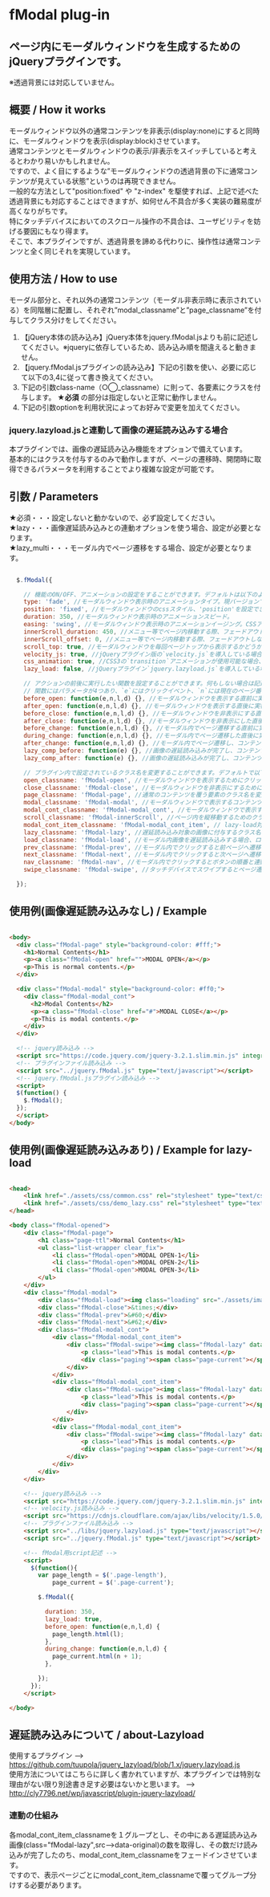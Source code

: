 # fModal plug-in
## ページ内にモーダルウィンドウを生成するためのjQueryプラグインです。
※透過背景には対応していません。

## 概要 / How it works

モーダルウィンドウ以外の通常コンテンツを非表示(display:none)にすると同時に、モーダルウィンドウを表示(display:block)させています。  
通常コンテンツとモーダルウィンドウの表示/非表示をスイッチしていると考えるとわかり易いかもしれません。  
ですので、よく目にするような”モーダルウィンドウの透過背景の下に通常コンテンツが見えている状態”というのは再現できません。  
一般的な方法として"position:fixed" や "z-index" を駆使すれば、上記で述べた透過背景にも対応することはできますが、如何せん不具合が多く実装の難易度が高くなりがちです。  
特にタッチデバイスにおいてのスクロール操作の不具合は、ユーザビリティを妨げる要因にもなり得ます。  
そこで、本プラグインですが、透過背景を諦める代わりに、操作性は通常コンテンツと全く同じそれを実現しています。

## 使用方法 / How to use

モーダル部分と、それ以外の通常コンテンツ（モーダル非表示時に表示されている）を同階層に配置し、それぞれ”modal_classname”と”page_classname”を付与してクラス分けをしてください。
1. 【jQuery本体の読み込み】jQuery本体をjquery.fModal.jsよりも前に記述してください。※jqueryに依存しているため、読み込み順を間違えると動きません。
2. 【jquery.fModal.jsプラグインの読み込み】下記の引数を使い、必要に応じて以下の3,4に従って書き換えてください。
3. 下記の引数class-name（○◯_classname）に則って、各要素にクラスを付与します。 **★必須** の部分は指定しないと正常に動作しません。
4. 下記の引数optionを利用状況によってお好みで変更を加えてください。  

### jquery.lazyload.jsと連動して画像の遅延読み込みする場合
本プラグインでは、画像の遅延読み込み機能をオプションで備えています。  
基本的にはクラスを付与するのみで動作しますが、ページの遷移時、開閉時に取得できるパラメータを利用することでより複雑な設定が可能です。

## 引数 / Parameters
★必須・・・設定しないと動かないので、必ず設定してください。  
★lazy・・・画像遅延読み込みとの連動オプションを使う場合、設定が必要となります。  
★lazy_multi・・・モーダル内でページ遷移をする場合、設定が必要となります。

```js

  $.fModal({

    // 機能のON/OFF、アニメーションの設定をすることができます。デフォルトは以下のようになっています。
    type: 'fade', //モーダルウィンドウ表示時のアニメーションタイプ。現バージョンでは`fade`のみです。
    position: 'fixed', //モーダルウィンドウのcssスタイル、'position'を設定できます。'fixed','absolute'の場合は、デフォルトで'top:0; left:0;'が設定されます。
    duration: 350, //モーダルウィンドウ表示時のアニメーションスピード。
    easing: 'swing', //モーダルウィンドウ表示時のアニメーションイージング。CSSアニメーションの場合は反映されず、`ease-in-out`が適応されます。
    innerScroll_duration: 450, //メニュー等でページ内移動する際、フェードアウトしながらスクロールを発生させることができ、そのアニメーションスピードを設定できます。
    innerScroll_offset: 0, //メニュー等でページ内移動する際、フェードアウトしながらスクロールを発生させることができ、その移動距離を設定できます。
    scroll_top: true, //モーダルウィンドウを毎回ページトップから表示するかどうか。
    velocity_js: true, //jQueryプラグイン版の`velocity.js`を導入している場合、`velocity.js`アニメーションの使用の可否を設定できます。
    css_animation: true, //CSS3の`transition`アニメーションが使用可能な場合、`transition`アニメーションの使用の可否を設定できます。
    lazy_load: false, //jQueryプラグイン`jquery.lazyload.js`を導入している場合、モーダル内画像を遅延読み込みするかを設定できます。★lazy

    // アクションの前後に実行したい関数を設定することができます。何もしない場合は記述不要です。
    // 関数にはパラメータが4つあり、`e`にはクリックイベント、`n`には現在のページ番号、`l`にはページの総数、`d`には各イベント発火毎に代入される値(openボタン => "open", closeボタン => "close", prevボタン => "prev", nextボタン => "next")が渡されています。
    before_open: function(e,n,l,d) {}, //モーダルウィンドウを表示する直前に実行される関数です。パラメータ`e`にはクリックイベントが渡されています。
    after_open: function(e,n,l,d) {}, //モーダルウィンドウを表示する直後に実行される関数です。パラメータ`e`にはクリックイベントが渡されています。
    before_close: function(e,n,l,d) {}, //モーダルウィンドウを非表示にする直前に実行される関数です。パラメータ`e`にはクリックイベントが渡されています。
    after_close: function(e,n,l,d) {}, //モーダルウィンドウを非表示にした直後に実行される関数です。パラメータ`e`にはクリックイベントが渡されています。
    before_change: function(e,n,l,d) {}, //モーダル内でページ遷移する直前に実行される関数です。パラメータ`e`にはクリックイベントが渡されています。★lazy_multi
    during_change: function(e,n,l,d) {}, //モーダル内でページ遷移した直後に実行される関数です。パラメータ`e`にはクリックイベントが渡されています。★lazy_multi
    after_change: function(e,n,l,d) {}, //モーダル内でページ遷移し、コンテンツの表示が開始された直後に実行される関数です。パラメータ`e`にはクリックイベントが渡されています。★lazy_multi
    lazy_comp_before: function(e) {}, //画像の遅延読み込みが完了し、コンテンツが表示される直前に実行される関数です。 ★lazy_multi
    lazy_comp_after: function(e) {}, //画像の遅延読み込みが完了し、コンテンツが表示されるタイミングで実行される関数です。 ★lazy_multi

    // プラグイン内で設定されているクラス名を変更することができます。デフォルトで以下の各クラスが設定されていますので、それぞれ対象の要素に付与してください。
    open_classname: 'fModal-open', //モーダルウィンドウを表示するためにクリックする要素のクラス名を変更できます。 ★必須
    close_classname: 'fModal-close', //モーダルウィンドウを非表示にするためにクリックする要素のクラス名を変更できます。 ★必須
    page_classname: 'fModal-page', //通常のコンテンツを覆う要素のクラス名を変更できます。モーダル表示時には非表示となります。 ★必須
    modal_classname: 'fModal-modal', //モーダルウィンドウで表示するコンテンツを覆う要素のクラス名を変更できます。 ★必須
    modal_cont_classname: 'fModal-modal_cont', //モーダルウィンドウで表示するコンテンツを覆う要素のクラス名を変更できます。
    scroll_classname: 'fModal-innerScroll', //ページ内を縦移動するためのクラス名を変更することができます。href属性を指定することで、クリックでモーダルウィンドウが閉じ、href属性で指定した位置まで移動します。
    modal_cont_item_classname: 'fModal-modal_cont_item', // lazy-load対象をページごとにグループ分けするためのクラス名を変更することができます。この中のクラス名"fModal-lazy"を検索して全て表示し終えたのちmodal_cont_classnameが表示されます。lazy-loadを使用する場合は、必ずmodal_cont_classnameの中にこのmodal_cont_item_classnameを作ってその中にコンテンツを記述してください。★lazy
    lazy_classname: 'fModal-lazy', //遅延読み込み対象の画像に付与するクラス名を変更できます。※画像を覆う要素ではなくimgタグ自体にクラスを付与しないと動きません ★lazy
    load_classname: 'fModal-load', //モーダル内画像を遅延読み込みする場合、ロード時に表示するローディング画像（もしくはそれを覆う要素）のクラス名を変更できます。★lazy
    prev_classname: 'fModal-prev', //モーダル内でクリックすると前ページへ遷移する要素のクラス名を変更できます。★lazy_multi
    next_classname: 'fModal-next', //モーダル内でクリックすると次ページへ遷移する要素のクラス名を変更できます。★lazy_multi
    nav_classname: 'fModal-nav', //モーダル内でクリックするとボタンの順番と連動してページを遷移することができる要素のクラス名を変更できます。★lazy_multi
    swipe_classname: 'fModal-swipe', //タッチデバイスでスワイプするとページ遷移することができる要素のクラス名を変更できます。★lazy_multi

  });

```

## 使用例(画像遅延読み込みなし) / Example
```html

<body>
  <div class="fModal-page" style="background-color: #fff;">
    <h1>Normal Contents</h1>
    <p><a class="fModal-open" href="">MODAL OPEN</a></p>
    <p>This is normal contents.</p>
  </div>

  <div class="fModal-modal" style="background-color: #ff0;">
    <div class="fModal-modal_cont">
      <h2>Modal Contents</h2>
      <p><a class="fModal-close" href="#">MODAL CLOSE</a></p>
      <p>This is modal contents.</p>
    </div>
  </div>

  <!-- jquery読み込み -->
  <script src="https://code.jquery.com/jquery-3.2.1.slim.min.js" integrity="sha256-k2WSCIexGzOj3Euiig+TlR8gA0EmPjuc79OEeY5L45g=" crossorigin="anonymous"></script>
  <!-- プラグインファイル読み込み -->
  <script src="../jquery.fModal.js" type="text/javascript"></script>
  <!-- jquery.fModal.jsプラグイン読み込み -->
  <script>
  $(function() {
    $.fModal();
  });
  </script>
</body>

```

## 使用例(画像遅延読み込みあり) / Example for lazy-load
```html

<head>
    <link href="./assets/css/common.css" rel="stylesheet" type="text/css" />
    <link href="./assets/css/demo_lazy.css" rel="stylesheet" type="text/css" />
</head>

<body class="fModal-opened">
    <div class="fModal-page">
        <h1 class="page-ttl">Normal Contents</h1>
        <ul class="list-wrapper clear_fix">
            <li class="fModal-open">MODAL OPEN-1</li>
            <li class="fModal-open">MODAL OPEN-2</li>
            <li class="fModal-open">MODAL OPEN-3</li>
        </ul>
    </div>
    <div class="fModal-modal">
        <div class="fModal-load"><img class="loading" src="./assets/image/loading.gif" alt="" /></div>
        <div class="fModal-close">&times;</div>
        <div class="fModal-prev">&#60;</div>
        <div class="fModal-next">&#62;</div>
        <div class="fModal-modal_cont">
            <div class="fModal-modal_cont_item">
                <div class="fModal-swipe"><img class="fModal-lazy" data-original="./assets/image/img_1.jpg" alt="" />
                    <p class="lead">This is modal contents.</p>
                    <div class="paging"><span class="page-current"></span>/ <span class="page-length"></span></div>
                </div>
            </div>
            <div class="fModal-modal_cont_item">
                <div class="fModal-swipe"><img class="fModal-lazy" data-original="./assets/image/img_2.jpg" alt="" />
                    <p class="lead">This is modal contents.</p>
                    <div class="paging"><span class="page-current"></span>/ <span class="page-length"></span></div>
                </div>
            </div>
            <div class="fModal-modal_cont_item">
                <div class="fModal-swipe"><img class="fModal-lazy" data-original="./assets/image/img_3.jpg" alt="" />
                    <p class="lead">This is modal contents.</p>
                    <div class="paging"><span class="page-current"></span>/ <span class="page-length"></span></div>
                </div>
            </div>
        </div>
    </div>

    <!-- jquery読み込み -->
    <script src="https://code.jquery.com/jquery-3.2.1.slim.min.js" integrity="sha256-k2WSCIexGzOj3Euiig+TlR8gA0EmPjuc79OEeY5L45g=" crossorigin="anonymous"></script>
    <!-- velocity.js読み込み -->
    <script src="https://cdnjs.cloudflare.com/ajax/libs/velocity/1.5.0/velocity.min.js"></script>
    <!-- プラグインファイル読み込み -->
    <script src="../libs/jquery.lazyload.js" type="text/javascript"></script>
    <script src="../jquery.fModal.js" type="text/javascript"></script>

    <!-- fModal用script記述 -->
    <script>
      $(function(){
        var page_length = $('.page-length'),
            page_current = $('.page-current');

        $.fModal({

          duration: 350,
          lazy_load: true,
          before_open: function(e,n,l,d) {
            page_length.html(l);
          },
          during_change: function(e,n,l,d) {
            page_current.html(n + 1);
          },

        });
      });
    </script>

</body>


```

## 遅延読み込みについて / about-Lazyload

使用するプラグイン --> https://github.com/tuupola/jquery_lazyload/blob/1.x/jquery.lazyload.js  
使用方法についてはこちらに詳しく書かれていますが、本プラグインでは特別な理由がない限り別途書き足す必要はないかと思います。 --> http://cly7796.net/wp/javascript/plugin-jquery-lazyload/
### 連動の仕組み
各modal_cont_item_classnameを１グループとし、その中にある遅延読み込み画像(class="fModal-lazy",src-->data-original)の数を取得し、その数だけ読み込みが完了したのち、modal_cont_item_classnameをフェードインさせています。  
ですので、表示ページごとにmodal_cont_item_classnameで覆ってグループ分けする必要があります。